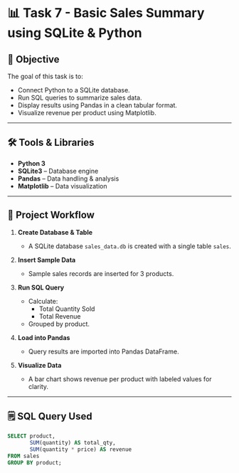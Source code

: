 # 📊 Task 7 - Basic Sales Summary using SQLite & Python

## 📌 Objective
The goal of this task is to:
- Connect Python to a SQLite database.
- Run SQL queries to summarize sales data.
- Display results using Pandas in a clean tabular format.
- Visualize revenue per product using Matplotlib.

---

## 🛠 Tools & Libraries
- **Python 3**
- **SQLite3** – Database engine
- **Pandas** – Data handling & analysis
- **Matplotlib** – Data visualization

---

## 📂 Project Workflow
1. **Create Database & Table**
   - A SQLite database `sales_data.db` is created with a single table `sales`.
   
2. **Insert Sample Data**
   - Sample sales records are inserted for 3 products.

3. **Run SQL Query**
   - Calculate:
     - Total Quantity Sold
     - Total Revenue
   - Grouped by product.

4. **Load into Pandas**
   - Query results are imported into Pandas DataFrame.

5. **Visualize Data**
   - A bar chart shows revenue per product with labeled values for clarity.

---

## 🗒 SQL Query Used
```sql
SELECT product, 
       SUM(quantity) AS total_qty, 
       SUM(quantity * price) AS revenue
FROM sales
GROUP BY product;
